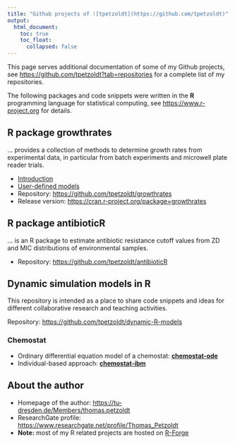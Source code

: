 ```yaml
---
title: "Github projects of ![tpetzoldt](https://github.com/tpetzoldt)"
output:
  html_document:
    toc: true
    toc_float:
      collapsed: false
---
```



This page serves additional documentation of some of my Github projects, 
see https://github.com/tpetzoldt?tab=repositories for a complete list of my repositories.

The following packages and code snippets were written in the **R** programming language for statistical computing, see https://www.r-project.org for details.

## R package growthrates

... provides a collection of methods to determine growth rates from experimental data, in particular from batch experiments and microwell plate reader trials.

* [Introduction](growthrates/doc/Introduction.html)
* [User-defined models](growthrates/doc/User_models.html)
* Repository: https://github.com/tpetzoldt/growthrates
* Release version: https://cran.r-project.org/package=growthrates

## R package antibioticR

... is an R package to estimate antibiotic resistance cutoff values from ZD and MIC distributions of environmental samples.

* Repository: https://github.com/tpetzoldt/antibioticR

## Dynamic simulation models in R

This repository is intended as a place to share code snippets and ideas for different collaborative research and teaching activities.

Repository: https://github.com/tpetzoldt/dynamic-R-models

### Chemostat

* Ordinary differential equation model of a chemostat: [**chemostat-ode**](chemostat/chemostat-ode.html)
* Individual-based approach: [**chemostat-ibm**](chemostat/chemostat-ibm.html)

## About the author

* Homepage of the author: https://tu-dresden.de/Members/thomas.petzoldt
* ResearchGate profile: https://www.researchgate.net/profile/Thomas_Petzoldt
* **Note:** most of my R related projects are hosted on [R-Forge](https://r-forge.r-project.org/users/petzoldt/)
